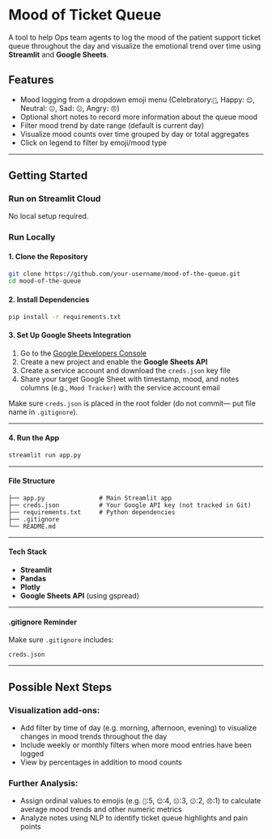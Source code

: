 # Mood of Ticket Queue

A tool to help Ops team agents to log the mood of the patient support ticket queue throughout the day and visualize the emotional trend over time using  **Streamlit** and **Google Sheets**.

## Features
- Mood logging from a dropdown emoji menu (Celebratory:`🎉`, Happy: `😊`, Neutral: `😐`, Sad: `😕`, Angry: `😠`)
- Optional short notes to record more information about the queue mood
- Filter mood trend by date range (default is current day)
- Visualize mood counts over time grouped by day or total aggregates
- Click on legend to filter by emoji/mood type 

---
## Getting Started
### Run on Streamlit Cloud
No local setup required. 

### Run Locally
#### 1. Clone the Repository
```bash
git clone https://github.com/your-username/mood-of-the-queue.git
cd mood-of-the-queue
```

#### 2. Install Dependencies
```bash
pip install -r requirements.txt
```

#### 3. Set Up Google Sheets Integration
1. Go to the [Google Developers Console](https://console.developers.google.com/)
2. Create a new project and enable the **Google Sheets API**
3. Create a service account and download the `creds.json` key file
4. Share your target Google Sheet with timestamp, mood, and notes columns (e.g., `Mood Tracker`) with the service account email

Make sure `creds.json` is placed in the root folder (do not commit— put file name in `.gitignore`).

---

#### 4. Run the App
```bash
streamlit run app.py
```

---


#### File Structure
```
├── app.py               # Main Streamlit app
├── creds.json           # Your Google API key (not tracked in Git)
├── requirements.txt     # Python dependencies
├── .gitignore
└── README.md
```

---

#### Tech Stack
- **Streamlit**
- **Pandas**
- **Plotly** 
- **Google Sheets API** (using gspread)

---

#### .gitignore Reminder
Make sure `.gitignore` includes:
```
creds.json
```

---

## Possible Next Steps
### Visualization add-ons:
- Add filter by time of day (e.g. morning, afternoon, evening) to visualize changes in mood trends throughout the day 
- Include weekly or monthly filters when more mood entries have been logged
- View by percentages in addition to mood counts
### Further Analysis:
- Assign ordinal values to emojis (e.g. `🎉`:5, `😊`:4, `😐`:3, `😕`:2, `😠`:1) to calculate average mood trends and other numeric metrics
- Analyze notes using NLP to identify ticket queue highlights and pain points
